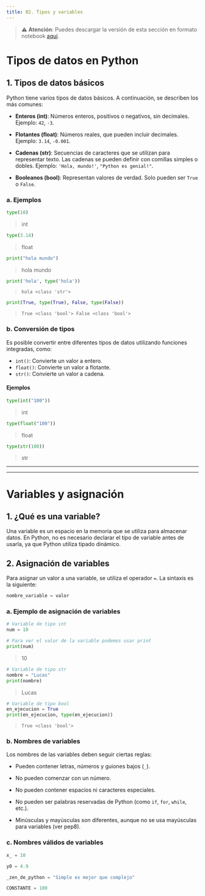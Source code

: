 ```yaml
---
title: 02. Tipos y variables
---
```

> ⚠️ **Atención**:
> Puedes descargar la versión de esta sección en formato notebook [aquí](./resources/02_tipos_y_variables.ipynb).
	

# Tipos de datos en Python

## 1. Tipos de datos básicos

Python tiene varios tipos de datos básicos. A continuación, se describen los más comunes:

  - **Enteros (int)**: Números enteros, positivos o negativos, sin decimales. Ejemplo: `42`, `-3`.
    
  - **Flotantes (float)**: Números reales, que pueden incluir decimales. Ejemplo: `3.14`, `-0.001`.
    
  - **Cadenas (str)**: Secuencias de caracteres que se utilizan para representar texto. Las cadenas se pueden definir con comillas simples o dobles. Ejemplo: `'Hola, mundo!'`, `"Python es genial!"`.
    
  - **Booleanos (bool)**: Representan valores de verdad. Solo pueden ser `True` o `False`.

### a. Ejemplos


```python
type(10)
```
> int  


```python
type(3.14)
```
> float  


```python
print("hola mundo")
```
> hola mundo  


```python
print('hola', type('hola'))
```
> `hola <class 'str'>`  


```python
print(True, type(True), False, type(False))
```
> `True <class 'bool'> False <class 'bool'>`  


### b. Conversión de tipos

Es posible convertir entre diferentes tipos de datos utilizando funciones integradas, como:

- `int()`: Convierte un valor a entero.
- `float()`: Convierte un valor a flotante.
- `str()`: Convierte un valor a cadena.

#### Ejemplos

```python
type(int("100"))
```
> int  


```python
type(float("100"))
```
> float  


```python
type(str(100))
```
> str  
	

---
---

# Variables y asignación

## 1. ¿Qué es una variable?

Una variable es un espacio en la memoria que se utiliza para almacenar datos. En Python, no es necesario declarar el tipo de variable antes de usarla, ya que Python utiliza tipado dinámico.

## 2. Asignación de variables

Para asignar un valor a una variable, se utiliza el operador `=`. La sintaxis es la siguiente:

```python
nombre_variable = valor
```

### a. Ejemplo de asignación de variables


```python
# Variable de tipo int
num = 10
```
	

```python
# Para ver el valor de la variable podemos usar print
print(num)
```
> 10  



```python
# Variable de tipo str
nombre = "Lucas"
print(nombre)
```
> Lucas  



```python
# Variable de tipo bool
en_ejecucion = True
print(en_ejecucion, type(en_ejecucion))
```
> `True <class 'bool'>`  


### b. Nombres de variables

Los nombres de las variables deben seguir ciertas reglas:

- Pueden contener letras, números y guiones bajos (`_`).
  
- No pueden comenzar con un número.
  
- No pueden contener espacios ni caracteres especiales.
  
- No pueden ser palabras reservadas de Python (como `if`, `for`, `while`, etc.).
  
- Minúsculas y mayúsculas son diferentes, aunque no se usa mayúsculas para variables (ver pep8).

### c. Nombres válidos de variables

```python
x_ = 10
```
	
```python
y0 = 4.9
```
	
```python
_zen_de_python = "Simple es mejor que complejo"
```
	
```python
CONSTANTE = 100
```
	
